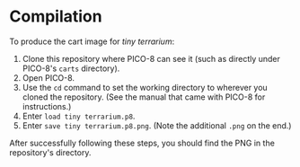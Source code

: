 # Compilation

To produce the cart image for *tiny terrarium*:

1. Clone this repository where PICO-8 can see it (such as directly under PICO-8's `carts` directory).
2. Open PICO-8.
3. Use the `cd` command to set the working directory to wherever you cloned the repository. (See the manual that came with PICO-8 for instructions.)
4. Enter `load tiny terrarium.p8`.
4. Enter `save tiny terrarium.p8.png`. (Note the additional `.png` on the end.)

After successfully following these steps, you should find the PNG in the repository's directory.
